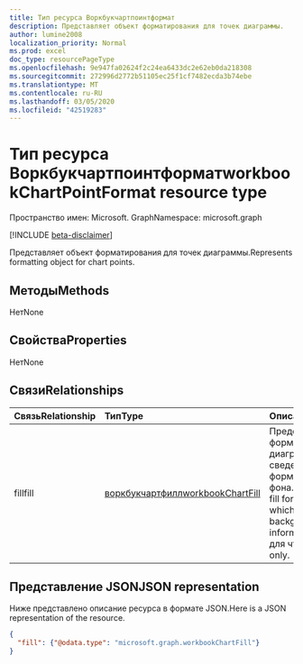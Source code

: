 ```yaml
---
title: Тип ресурса Воркбукчартпоинтформат
description: Представляет объект форматирования для точек диаграммы.
author: lumine2008
localization_priority: Normal
ms.prod: excel
doc_type: resourcePageType
ms.openlocfilehash: 9e947fa02624f2c24ea6433dc2e62eb0da218308
ms.sourcegitcommit: 272996d2772b51105ec25f1cf7482ecda3b74ebe
ms.translationtype: MT
ms.contentlocale: ru-RU
ms.lasthandoff: 03/05/2020
ms.locfileid: "42519283"
---
```

# <a name="workbookchartpointformat-resource-type"></a><span data-ttu-id="f8a0c-103">Тип ресурса Воркбукчартпоинтформат</span><span class="sxs-lookup"><span data-stu-id="f8a0c-103">workbookChartPointFormat resource type</span></span>

<span data-ttu-id="f8a0c-104">Пространство имен: Microsoft. Graph</span><span class="sxs-lookup"><span data-stu-id="f8a0c-104">Namespace: microsoft.graph</span></span>

[!INCLUDE [beta-disclaimer](../../includes/beta-disclaimer.md)]

<span data-ttu-id="f8a0c-105">Представляет объект форматирования для точек диаграммы.</span><span class="sxs-lookup"><span data-stu-id="f8a0c-105">Represents formatting object for chart points.</span></span>


## <a name="methods"></a><span data-ttu-id="f8a0c-106">Методы</span><span class="sxs-lookup"><span data-stu-id="f8a0c-106">Methods</span></span>
<span data-ttu-id="f8a0c-107">Нет</span><span class="sxs-lookup"><span data-stu-id="f8a0c-107">None</span></span>

## <a name="properties"></a><span data-ttu-id="f8a0c-108">Свойства</span><span class="sxs-lookup"><span data-stu-id="f8a0c-108">Properties</span></span>
<span data-ttu-id="f8a0c-109">Нет</span><span class="sxs-lookup"><span data-stu-id="f8a0c-109">None</span></span>

## <a name="relationships"></a><span data-ttu-id="f8a0c-110">Связи</span><span class="sxs-lookup"><span data-stu-id="f8a0c-110">Relationships</span></span>
| <span data-ttu-id="f8a0c-111">Связь</span><span class="sxs-lookup"><span data-stu-id="f8a0c-111">Relationship</span></span> | <span data-ttu-id="f8a0c-112">Тип</span><span class="sxs-lookup"><span data-stu-id="f8a0c-112">Type</span></span>   |<span data-ttu-id="f8a0c-113">Описание</span><span class="sxs-lookup"><span data-stu-id="f8a0c-113">Description</span></span>|
|:---------------|:--------|:----------|
|<span data-ttu-id="f8a0c-114">fill</span><span class="sxs-lookup"><span data-stu-id="f8a0c-114">fill</span></span>|[<span data-ttu-id="f8a0c-115">воркбукчартфилл</span><span class="sxs-lookup"><span data-stu-id="f8a0c-115">workbookChartFill</span></span>](workbookchartfill.md)|<span data-ttu-id="f8a0c-116">Представляет формат заливки диаграммы, включая сведения о форматировании фона.</span><span class="sxs-lookup"><span data-stu-id="f8a0c-116">Represents the fill format of a chart, which includes background formating information.</span></span> <span data-ttu-id="f8a0c-117">Только для чтения.</span><span class="sxs-lookup"><span data-stu-id="f8a0c-117">Read-only.</span></span>|


## <a name="json-representation"></a><span data-ttu-id="f8a0c-118">Представление JSON</span><span class="sxs-lookup"><span data-stu-id="f8a0c-118">JSON representation</span></span>

<span data-ttu-id="f8a0c-119">Ниже представлено описание ресурса в формате JSON.</span><span class="sxs-lookup"><span data-stu-id="f8a0c-119">Here is a JSON representation of the resource.</span></span>

<!--{
  "blockType": "resource",
  "optionalProperties": [
    "fill"
    ],
  "baseType": "microsoft.graph.entity",
  "@odata.type": "microsoft.graph.workbookChartPointFormat"
}-->

```json
{
  "fill": {"@odata.type": "microsoft.graph.workbookChartFill"}
}
```


<!-- uuid: 8fcb5dbc-d5aa-4681-8e31-b001d5168d79
2015-10-25 14:57:30 UTC -->
<!--
{
  "type": "#page.annotation",
  "description": "ChartPointFormat resource",
  "keywords": "",
  "section": "documentation",
  "tocPath": "",
  "suppressions": []
}
-->

